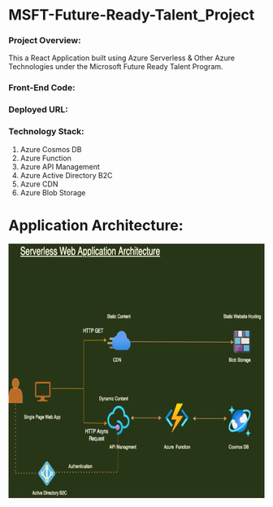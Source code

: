 # MSFT-Future-Ready-Talent_Project

### Project Overview: 
This a React Application built using Azure Serverless & Other Azure Technologies under the Microsoft Future Ready Talent Program.
### Front-End Code:

### Deployed URL:


### Technology Stack:

1. Azure Cosmos DB
2. Azure Function
3. Azure API Management
4. Azure Active Directory B2C
5. Azure CDN
6. Azure Blob Storage

# Application Architecture:

<img src="MSFT_Future_Ready - PROJECT!.drawio.png" alt="Azure Serverless" style="height: 500px; width:800px;"/>



